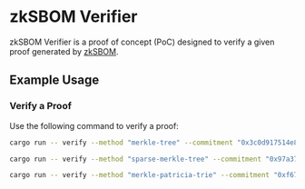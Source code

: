 # zkSBOM Verifier

zkSBOM Verifier is a proof of concept (PoC) designed to verify a given proof generated by [zkSBOM](../zksbom/).

## Example Usage

### Verify a Proof

Use the following command to verify a proof:

```Bash
cargo run -- verify --method "merkle-tree" --commitment "0x3c0d917514e8f20f5f8063cd874305e07f79c4988293d8ac17512901da567d35" --proof_path "../zksbom/tmp/output/proof.txt"
```

```Bash
cargo run -- verify --method "sparse-merkle-tree" --commitment "0x97a3794926b6fd5b8d7c9d5df5b500fe6902eb23224b7e6b4714f107944c9efd" --proof_path "../zksbom/tmp/output/proof.txt"
```

```Bash
cargo run -- verify --method "merkle-patricia-trie" --commitment "0xf672df5906e69514c0416b58461073fe4b177f285e1fe880697a95d065b10f93" --proof_path "../zksbom/tmp/output/proof.txt"
```
